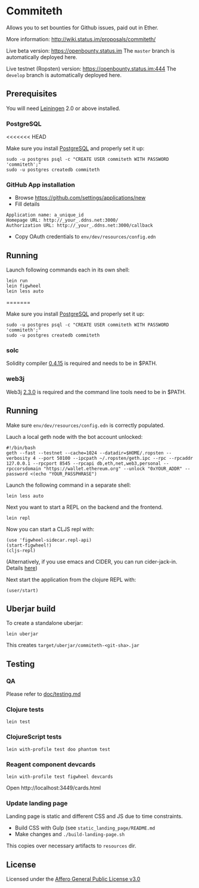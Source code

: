 # Commiteth

Allows you to set bounties for Github issues, paid out in Ether.

More information:
http://wiki.status.im/proposals/commiteth/

Live beta version:
https://openbounty.status.im
The `master` branch is automatically deployed here.


Live testnet (Ropsten) version:
https://openbounty.status.im:444
The `develop` branch is automatically deployed here.


## Prerequisites

You will need [Leiningen](https://github.com/technomancy/leiningen) 2.0 or above installed.

### PostgreSQL
<<<<<<< HEAD

Make sure you install [PostgreSQL](https://www.postgresql.org/) and properly set it up:

```
sudo -u postgres psql -c "CREATE USER commiteth WITH PASSWORD 'commiteth';"
sudo -u postgres createdb commiteth
```

### GitHub App installation

* Browse https://github.com/settings/applications/new
* Fill details

```
Application name: a_unique_id
Homepage URL: http://_your_.ddns.net:3000/
Authorization URL: http://_your_.ddns.net:3000/callback
```


* Copy OAuth credentials to `env/dev/resources/config.edn`

## Running

Launch following commands each in its own shell:

```
lein run
lein figwheel
lein less auto
```

=======

Make sure you install [PostgreSQL](https://www.postgresql.org/) and properly set it up:

```
sudo -u postgres psql -c "CREATE USER commiteth WITH PASSWORD 'commiteth';"
sudo -u postgres createdb commiteth
```

### solc

Solidity compiler [0.4.15](https://github.com/ethereum/solidity/releases/tag/v0.4.15) is required and needs to be in $PATH.

### web3j

Web3j [2.3.0](https://github.com/web3j/web3j/releases/tag/v2.3.0) is required and the command line tools need to be in $PATH.

## Running

Make sure `env/dev/resources/config.edn` is correctly populated.

Lauch a local geth node with the bot account unlocked:

```
#!/bin/bash
geth --fast --testnet --cache=1024 --datadir=$HOME/.ropsten --verbosity 4 --port 50100 --ipcpath ~/.ropsten/geth.ipc --rpc --rpcaddr 127.0.0.1 --rpcport 8545 --rpcapi db,eth,net,web3,personal --rpccorsdomain "https://wallet.ethereum.org" --unlock "0xYOUR_ADDR" --password <(echo "YOUR_PASSPHRASE")
```

Launch the following command in a separate shell:

```
lein less auto
```

Next you want to start a REPL on the backend and the frontend.

```
lein repl
```

Now you can start a CLJS repl with:

```
(use 'figwheel-sidecar.repl-api)
(start-figwheel!)
(cljs-repl)
```

(Alternatively, if you use emacs and CIDER, you can run cider-jack-in. Details [here](https://cider.readthedocs.io/en/latest/up_and_running/))

Next start the application from the clojure REPL with:

```
(user/start)
```

## Uberjar build

To create a standalone uberjar:

```
lein uberjar
```

This creates `target/uberjar/commiteth-<git-sha>.jar`


## Testing

### QA

Please refer to [doc/testing.md](https://github.com/status-im/commiteth/blob/develop/doc/testing.md)

### Clojure tests

```
lein test
```

### ClojureScript tests

```
lein with-profile test doo phantom test
```

### Reagent component devcards

```
lein with-profile test figwheel devcards
```

Open http://localhost:3449/cards.html

### Update landing page

Landing page is static and different CSS and JS due to time constraints.

- Build CSS with Gulp (see `static_landing_page/README.md`
- Make changes and `./build-landing-page.sh`

This copies over necessary artifacts to `resources` dir.

## License

Licensed under the [Affero General Public License v3.0](https://github.com/status-im/commiteth/blob/master/LICENSE.md)
